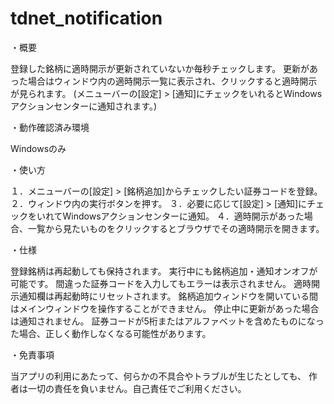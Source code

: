 # tdnet_notification
・概要

登録した銘柄に適時開示が更新されていないか毎秒チェックします。
更新があった場合はウィンドウ内の適時開示一覧に表示され、クリックすると適時開示が見られます。
(メニューバーの[設定] > [通知]にチェックをいれるとWindowsアクションセンターに通知されます。)


・動作確認済み環境

Windowsのみ


・使い方

１．メニューバーの[設定] > [銘柄追加]からチェックしたい証券コードを登録。
２．ウィンドウ内の実行ボタンを押す。
３．必要に応じて[設定] > [通知]にチェックをいれてWindowsアクションセンターに通知。
４．適時開示があった場合、一覧から見たいものをクリックするとブラウザでその適時開示を開きます。


・仕様

登録銘柄は再起動しても保持されます。
実行中にも銘柄追加・通知オンオフが可能です。
間違った証券コードを入力してもエラーは表示されません。
適時開示通知欄は再起動時にリセットされます。
銘柄追加ウィンドウを開いている間はメインウィンドウを操作することができません。
停止中に更新があった場合は通知されません。
証券コードが5桁またはアルファベットを含めたものになった場合、正しく動作しなくなる可能性があります。


・免責事項

当アプリの利用にあたって、何らかの不具合やトラブルが生じたとしても、
作者は一切の責任を負いません。自己責任でご利用ください。
